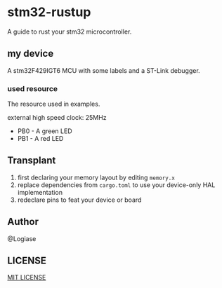 # stm32-rustup

A guide to rust your stm32 microcontroller.

## my device

A stm32F429IGT6 MCU with some labels and a ST-Link debugger.

### used resource

The resource used in examples.

external high speed clock: 25MHz

- PB0 - A green LED
- PB1 - A red LED

## Transplant

1. first declaring your memory layout by editing `memory.x`
2. replace dependencies from `cargo.toml` to use your device-only HAL implementation
3. redeclare pins to feat your device or board

## Author

@Logiase

## LICENSE

[MIT LICENSE](./LICENSE)
